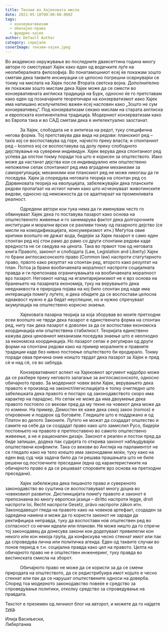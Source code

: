 ```yaml
---
title: Тензии во Хајековата мисла
date: 2021-05-18T00:00:00.000Z
tags:
  - конзервативизам
  - обичајно-право
  - фридрих-хајек
author: Default Author
category: серијали
coverImage: тензии-хајек.jpeg
---
```


Во академско окружување во последните дваесеттина година многу автори го сместуваат Хајек како еден од водечките луѓе на неолибералната филозофија. Во понатамошниот есеј ќе покажам зошто сметам дека таквите инсинуации се целосно погрешни осврнувајќи се токму на мислата на Хајек после Втората светска војна. Дополнително ќе покажам зошто мислам дека Хајек може да се смести во конзервативната англиска традиција на Бурк, односно ќе го претставам како еден од позначајните теоретичари на конзерватизмот иако Хајек има напишано исклучително важен есеј насловен како „Зошто не сум конзервативец“. Под конзерватизам секако мислам на старата англиска и европската континентална традиција. Модерниот конзерватизам како во Европа така и во САД сметам дека е интелектуално заостанат.

            За Хајек, слободата не е антитеза на редот, туку специфична негова форма. Тој претставува два вида на редови: планскиот ред – taxis кој се воспоставува од горе, најчесто преку власта; и спонтаниот ред – kosmos кој се воспоставува од долу преку слободното дејствување на суверени индивидуи. Хајек верува дека спонтаниот ред успева да опстои токму поради тоа што е корисен за општеството. Иако може да настанат дејства кои се индивидуално или општествено непожелни сепак спонтаниот ред има вградени механизми за саморегулација; механизми кои планскиот ред не може никогаш да ги поседува. Хајек ја споредува неговата теорија на спонтан ред со Дарвиновата теорија на еволуцијата, забележувајќи дека планските редови пропаѓаат на истиот начин како што исчезнуваат животинските видови, односно од неможноста да се адаптираат на променливата реалност.

            Одредени автори кои тука нема да ги именувам често го обвинуваат Хајек дека го поставува пазарот како основа на општественото живеење и го занемарува фактот дека долгорочните институции и морални врски се ранливи токму од пазарното дејство (се мисли на комодификацијата, консумеризмот итн.) Меѓутоа овие критики воопшто не држат вода, бидејќи за Хајек пазарот е само еден спонтан ред кој стои рамо до рамо со други спонтани редови каде вредноста не се сведува на цената. Така во првиот том од неговата книга Правото, законот и слободата (Law, Legislation and Liberty) Хајек го брани англосаксонското право (Common law) наспроти статутарното право, првото како резултат на спонтан ред, второто како резултат на план. Потоа ја брани вообичаената моралност наспроти социјалната правда и ги препознава ограничувањата на вообичаената моралност врз пазарот. Неговиот напад на егалитаријанизмот не е врз основа на бранењето на пазарната економија, туку на верувањето дека нееднаквоста е природна појава на кој било спонтан ред каде има интеракција помеѓу луѓето, и дека обидите да се воспостави целосна еднаквост нужно е да бидат неуспешни, но и нужно спречуваат акумулација на општествено корисно знаење.

            Хајековата пазарна теорија за која зборував во моите претходни есеи воопшто не тврди дека пазарот е единствената форма на спонтан ред, ниту пак дека пазарот е доволен за да се воспостави економска координација или општествена стабилност. Теоријата единствено кажува дека ценовниот механизам поседува знаење што е неопходно за економска координација. Но пазарот сепак е регулиран од други форми на спонтани редови како на пример моралните и правните традиции каде без нивно постоење општеството би еродирало. Токму поради оваа причина оние коишто тврдат дека пазарот за Хајек е пред сѐ и над сѐ, се во заблуда.

            Конзервативниот аспект на Хајековиот аргумент најдобро може да се разбере преку неговото залагање за англосаксонското, односно обичајното право. За модерниот човек вели Хајек, верувањето дека правото е производ на законот/легислацијата е толку очигледно што забелешката дека правото е постаро од законодавството скоро има карактер на парадокс. Но сепак не може да има двоумење дека правото постоело со векови пред да му текне на човекот дека може да го измени. На пример, Демостен ќе каже дека секој закон (nomos) e откровение и подарок од боговите. Гледиште што е поддржано и од Платон во делото Законите. Луѓето не можат да создадат општество и самите на себе да си создадат право како што замислил Русо, бидејќи постоењето на правото e претпоставено во самото општествено живеење, а не е рационален дизајн. Законот е реален и постои пред да биде запишан, додека пак судијата го открива законот набљудувајќи општествени конфликти. Така со векови во Англија на парламентот не се гледало како на тело коешто има законодавни моќи, туку како на еден вид суд чија задача било да ги решава прашањата што не биле решени од постоечките преседани (една од карактеристиките на обичајното право е да се решаваат споровите врз основа на претходни преседани).

            Хајек забележува дека пишаното право и сувереното законодавство во суштина се воспоставуваат многу доцна во човековиот развиток. Дистинкцијата помеѓу правото и законот е препознаена во многу европски јазици – diritto наспроти legge, droit наспроти loi, Recht наспроти Gesetz, právo наспроти zákon итн. Законодавецот гледа на правото како на човеков артефакт, создаден за одредена намена и може да го користи законот не заради да ректифицира неправда, туку да воспостави нов општествен ред во согласност со нечии идеали или планови. Не може ништо да го спречи тој законодавец да донесува закони кои доделуваат привилегии кон некого или кон некоја група, да конфискува чесно стекнат имот или пак да спроведува лична или политичка агенда. Еден од таквите случаи во понов период е т.н. социјална правда како цел на правото. Целта на обичајното право не е општествен инженеринг, туку правда во вистинската смисла на зборот.

            Обичајното право не може да се користи за да се смени природата на општеството, да се редистрибуира имот којшто е чесно стекнат или пак да се нарушат општествените односи на доверба. Според тоа модерното законодавство повеќе е средство за спроведување политики, отколку средство за спроведување на правдата.

Текстот е преземен од личниот блог на авторот, и можете да го најдете [тука](https://ilijav.substack.com/p/-1?token=eyJ1c2VyX2lkIjoxNDA3Mjg0MCwicG9zdF9pZCI6MzY0MjI4ODAsIl8iOiJ4dnZJLyIsImlhdCI6MTYyMTI3ODM1NiwiZXhwIjoxNjIxMjgxOTU2LCJpc3MiOiJwdWItNzIwODEiLCJzdWIiOiJwb3N0LXJlYWN0aW9uIn0.80k_RyffoQ7B_undC2zvCZjcwGkBRIVORX2rk7yoM7A&fbclid=IwAR25hVE5W0zg3Yd4JcFBwEYzhBTzFM8Y6FRCvCnWvaAOvtAB783rzMq7zRs).

Илија Васиљески,  
Либертаниа
